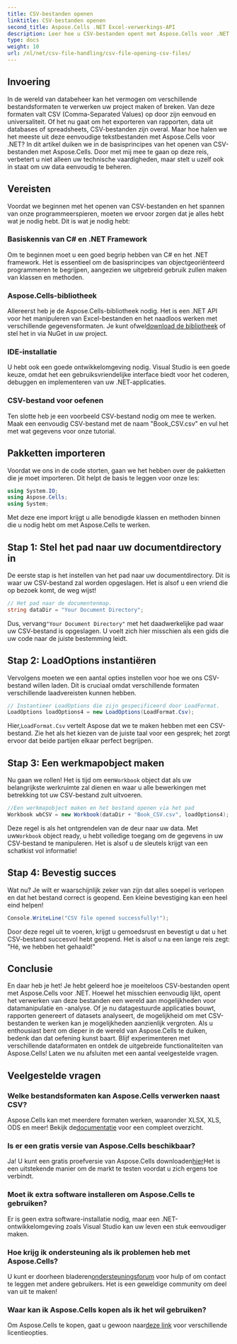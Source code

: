 ```yaml
---
title: CSV-bestanden openen
linktitle: CSV-bestanden openen
second_title: Aspose.Cells .NET Excel-verwerkings-API
description: Leer hoe u CSV-bestanden opent met Aspose.Cells voor .NET met onze uitgebreide, stapsgewijze handleiding. Master data manipulatie.
type: docs
weight: 10
url: /nl/net/csv-file-handling/csv-file-opening-csv-files/
---
```

## Invoering
In de wereld van databeheer kan het vermogen om verschillende bestandsformaten te verwerken uw project maken of breken. Van deze formaten valt CSV (Comma-Separated Values) op door zijn eenvoud en universaliteit. Of het nu gaat om het exporteren van rapporten, data uit databases of spreadsheets, CSV-bestanden zijn overal. Maar hoe halen we het meeste uit deze eenvoudige tekstbestanden met Aspose.Cells voor .NET? In dit artikel duiken we in de basisprincipes van het openen van CSV-bestanden met Aspose.Cells. Door met mij mee te gaan op deze reis, verbetert u niet alleen uw technische vaardigheden, maar stelt u uzelf ook in staat om uw data eenvoudig te beheren. 
## Vereisten
Voordat we beginnen met het openen van CSV-bestanden en het spannen van onze programmeerspieren, moeten we ervoor zorgen dat je alles hebt wat je nodig hebt. Dit is wat je nodig hebt:
### Basiskennis van C# en .NET Framework
Om te beginnen moet u een goed begrip hebben van C# en het .NET framework. Het is essentieel om de basisprincipes van objectgeoriënteerd programmeren te begrijpen, aangezien we uitgebreid gebruik zullen maken van klassen en methoden.
### Aspose.Cells-bibliotheek
Allereerst heb je de Aspose.Cells-bibliotheek nodig. Het is een .NET API voor het manipuleren van Excel-bestanden en het naadloos werken met verschillende gegevensformaten. Je kunt ofwel[download de bibliotheek](https://releases.aspose.com/cells/net/) of stel het in via NuGet in uw project.
### IDE-installatie
U hebt ook een goede ontwikkelomgeving nodig. Visual Studio is een goede keuze, omdat het een gebruiksvriendelijke interface biedt voor het coderen, debuggen en implementeren van uw .NET-applicaties.
### CSV-bestand voor oefenen
Ten slotte heb je een voorbeeld CSV-bestand nodig om mee te werken. Maak een eenvoudig CSV-bestand met de naam "Book_CSV.csv" en vul het met wat gegevens voor onze tutorial.
## Pakketten importeren
Voordat we ons in de code storten, gaan we het hebben over de pakketten die je moet importeren. Dit helpt de basis te leggen voor onze les:
```csharp
using System.IO;
using Aspose.Cells;
using System;
```
Met deze ene import krijgt u alle benodigde klassen en methoden binnen die u nodig hebt om met Aspose.Cells te werken.
## Stap 1: Stel het pad naar uw documentdirectory in
De eerste stap is het instellen van het pad naar uw documentdirectory. Dit is waar uw CSV-bestand zal worden opgeslagen. Het is alsof u een vriend die op bezoek komt, de weg wijst!
```csharp
// Het pad naar de documentenmap.
string dataDir = "Your Document Directory";
```
 Dus, vervang`"Your Document Directory"` met het daadwerkelijke pad waar uw CSV-bestand is opgeslagen. U voelt zich hier misschien als een gids die uw code naar de juiste bestemming leidt.
## Stap 2: LoadOptions instantiëren
Vervolgens moeten we een aantal opties instellen voor hoe we ons CSV-bestand willen laden. Dit is cruciaal omdat verschillende formaten verschillende laadvereisten kunnen hebben. 
```csharp
// Instantieer LoadOptions die zijn gespecificeerd door LoadFormat.
LoadOptions loadOptions4 = new LoadOptions(LoadFormat.Csv);
```
 Hier,`LoadFormat.Csv` vertelt Aspose dat we te maken hebben met een CSV-bestand. Zie het als het kiezen van de juiste taal voor een gesprek; het zorgt ervoor dat beide partijen elkaar perfect begrijpen.
## Stap 3: Een werkmapobject maken
 Nu gaan we rollen! Het is tijd om een`Workbook` object dat als uw belangrijkste werkruimte zal dienen en waar u alle bewerkingen met betrekking tot uw CSV-bestand zult uitvoeren.
```csharp
//Een werkmapobject maken en het bestand openen via het pad
Workbook wbCSV = new Workbook(dataDir + "Book_CSV.csv", loadOptions4);
```
 Deze regel is als het ontgrendelen van de deur naar uw data. Met uw`Workbook` object ready, u hebt volledige toegang om de gegevens in uw CSV-bestand te manipuleren. Het is alsof u de sleutels krijgt van een schatkist vol informatie!
## Stap 4: Bevestig succes
Wat nu? Je wilt er waarschijnlijk zeker van zijn dat alles soepel is verlopen en dat het bestand correct is geopend. Een kleine bevestiging kan een heel eind helpen!
```csharp
Console.WriteLine("CSV file opened successfully!");
```
Door deze regel uit te voeren, krijgt u gemoedsrust en bevestigt u dat u het CSV-bestand succesvol hebt geopend. Het is alsof u na een lange reis zegt: "Hé, we hebben het gehaald!"
## Conclusie
En daar heb je het! Je hebt geleerd hoe je moeiteloos CSV-bestanden opent met Aspose.Cells voor .NET. Hoewel het misschien eenvoudig lijkt, opent het verwerken van deze bestanden een wereld aan mogelijkheden voor datamanipulatie en -analyse. Of je nu datagestuurde applicaties bouwt, rapporten genereert of datasets analyseert, de mogelijkheid om met CSV-bestanden te werken kan je mogelijkheden aanzienlijk vergroten. 
Als u enthousiast bent om dieper in de wereld van Aspose.Cells te duiken, bedenk dan dat oefening kunst baart. Blijf experimenteren met verschillende dataformaten en ontdek de uitgebreide functionaliteiten van Aspose.Cells! Laten we nu afsluiten met een aantal veelgestelde vragen.
## Veelgestelde vragen
### Welke bestandsformaten kan Aspose.Cells verwerken naast CSV?
 Aspose.Cells kan met meerdere formaten werken, waaronder XLSX, XLS, ODS en meer! Bekijk de[documentatie](https://reference.aspose.com/cells/net/) voor een compleet overzicht.
### Is er een gratis versie van Aspose.Cells beschikbaar?
 Ja! U kunt een gratis proefversie van Aspose.Cells downloaden[hier](https://releases.aspose.com/)Het is een uitstekende manier om de markt te testen voordat u zich ergens toe verbindt.
### Moet ik extra software installeren om Aspose.Cells te gebruiken?
Er is geen extra software-installatie nodig, maar een .NET-ontwikkelomgeving zoals Visual Studio kan uw leven een stuk eenvoudiger maken.
### Hoe krijg ik ondersteuning als ik problemen heb met Aspose.Cells?
 U kunt er doorheen bladeren[ondersteuningsforum](https://forum.aspose.com/c/cells/9) voor hulp of om contact te leggen met andere gebruikers. Het is een geweldige community om deel van uit te maken!
### Waar kan ik Aspose.Cells kopen als ik het wil gebruiken?
 Om Aspose.Cells te kopen, gaat u gewoon naar[deze link](https://purchase.aspose.com/buy) voor verschillende licentieopties.